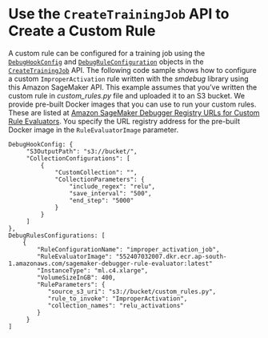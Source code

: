 # Use the `CreateTrainingJob` API to Create a Custom Rule<a name="debugger-custom-rules-api"></a>

A custom rule can be configured for a training job using the [ `DebugHookConfig`](https://docs.aws.amazon.com/sagemaker/latest/APIReference/API_DebugHookConfig.html) and [ `DebugRuleConfiguration`](https://docs.aws.amazon.com/sagemaker/latest/APIReference/API_DebugRuleConfiguration.html) objects in the [ `CreateTrainingJob`](https://docs.aws.amazon.com/sagemaker/latest/APIReference/API_CreateTrainingJob.html) API\. The following code sample shows how to configure a custom `ImproperActivation` rule written with the *smdebug* library using this Amazon SageMaker API\. This example assumes that you’ve written the custom rule in *custom\_rules\.py* file and uploaded it to an S3 bucket\. We provide pre\-built Docker images that you can use to run your custom rules\. These are listed at [Amazon SageMaker Debugger Registry URLs for Custom Rule Evaluators](debuger-custom-rule-registry-ids.md)\. You specify the URL registry address for the pre\-built Docker image in the `RuleEvaluatorImage` parameter\.

```
DebugHookConfig: {
     "S3OutputPath": "s3://bucket/",
     "CollectionConfigurations": [
         {
             "CustomCollection": "",
             "CollectionParameters": {
                 "include_regex": "relu",
                 "save_interval": "500",
                 "end_step": "5000"
             }
         }
     ]
},
DebugRulesConfigurations: [
    {
        "RuleConfigurationName": "improper_activation_job",
        "RuleEvaluatorImage": "552407032007.dkr.ecr.ap-south-1.amazonaws.com/sagemaker-debugger-rule-evaluator:latest"
        "InstanceType": "ml.c4.xlarge",
        "VolumeSizeInGB": 400,
        "RuleParameters": {
           "source_s3_uri": "s3://bucket/custom_rules.py",
           "rule_to_invoke": "ImproperActivation",
           "collection_names": "relu_activations"
        }
     }
]
```